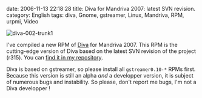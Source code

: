 date: 2006-11-13 22:18:28
title: Diva for Mandriva 2007: latest SVN revision.
category: English
tags: diva, Gnome, gstreamer, Linux, Mandriva, RPM, urpmi, Video

![diva-002-trunk1](/uploads/2006/diva-002-trunk1.png)

I've compiled a new RPM of [Diva](http://www.diva-project.org) for Mandriva 2007. This RPM is the cutting-edge version of Diva based on the latest SVN revision of the project (r315). You can [find it in my repository](http://github.com/kdeldycke/mandriva-specs).

Diva is based on gstreamer, so please install all `gstreamer0.10-*` RPMs first. Because this version is still an alpha _and_ a developper version, it is subject of numerous bugs and instability. So please, don't report me bugs, I'm not a Diva developper !
